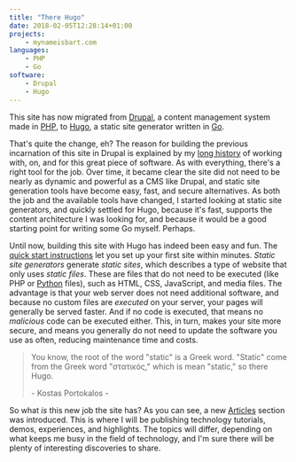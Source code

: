 ```yaml
---
title: "There Hugo"
date: 2018-02-05T12:28:14+01:00
projects:
    - mynameisbart.com
languages:
    - PHP
    - Go
software:
    - Drupal
    - Hugo
---
```


This site has now migrated from [Drupal](https://drupal.org), a content management system made in [PHP](https://php.net), to [Hugo](http://gohugo.io/), a static site generator written in [Go](https://golang.org/).

That's quite the change, eh? The reason for building the previous incarnation of this site in Drupal
is explained by my [long history](https://www.drupal.org/u/xano) of working with, on, and for this great piece of software.
As with everything, there's a right tool for the job. Over time, it became clear the site did not need to be nearly as dynamic
and powerful as a CMS like Drupal, and static site generation tools have become easy, fast, and secure alternatives.
As both the job and the available tools have changed, I started looking at static site generators, and quickly settled for Hugo,
because it's fast, supports the content architecture I was looking for, and because it would be a good starting point for writing some Go myself.
Perhaps.

Until now, building this site with Hugo has indeed been easy and fun. The [quick start instructions](https://gohugo.io/getting-started/quick-start/)
let you set up your first site within minutes. *Static site generators* generate *static sites*,
which describes a type of website that only uses *static files*.
These are files that do not need to be executed (like PHP or [Python](https://www.python.org/) files), such as HTML, CSS, JavaScript, and media files.
The advantage is that your web server does not need additional software, and because no custom files are *executed* on your server,
your pages will generally be served faster. And if no code is executed, that means no *malicious* code can be executed either.
This, in turn, makes your site more secure, and means you generally do not need to update the software you use as often, reducing maintenance time and costs.

> You know, the root of the word "static" is a Greek word. "Static" come from the Greek word "στατικός," which is mean "static," so there Hugo.
>
> \- Kostas Portokalos -

So what *is* this new job the site has? As you can see, a new [Articles](/articles) section was introduced. This is where I will
be publishing technology tutorials, demos, experiences, and highlights. The topics will differ,
depending on what keeps me busy in the field of technology, and I'm sure there will be plenty of interesting discoveries to share.
